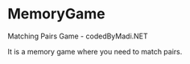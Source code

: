 # MemoryGame
Matching Pairs Game - codedByMadi.NET

It is a memory game where you need to match pairs.
